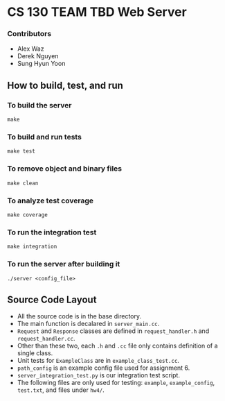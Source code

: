 # CS 130 TEAM TBD Web Server
### Contributors
* Alex Waz
* Derek Nguyen
* Sung Hyun Yoon

## How to build, test, and run

### To build the server
```
make
```

### To build and run tests
```
make test
```

### To remove object and binary files
```
make clean
```

### To analyze test coverage
```
make coverage
```

### To run the integration test
```
make integration
```

### To run the server after building it
```
./server <config_file>
```


## Source Code Layout
* All the source code is in the base directory.
* The main function is decalared in `server_main.cc`.
* `Request` and `Response` classes are defined in `request_handler.h` and `request_handler.cc`.
* Other than these two, each `.h` and `.cc` file only contains definition of a single class.
* Unit tests for `ExampleClass` are in `example_class_test.cc`.
* `path_config` is an example config file used for assignment 6.
* `server_integration_test.py` is our integration test script.
* The following files are only used for testing: `example`, `example_config`, `test.txt`, and files under `hw4/`.
